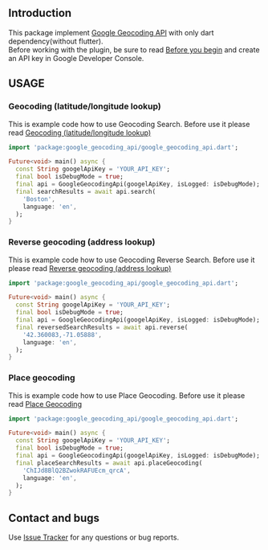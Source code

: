 ## Introduction

This package implement [Google Geocoding API][geocoding_link] with only dart dependency(without flutter).  
Before working with the plugin, be sure to read [Before you begin][before_begin] and create an API key in Google Developer Console.

[geocoding_link]: https://developers.google.com/maps/documentation/geocoding/overview#Geocoding
[before_begin]: https://developers.google.com/maps/documentation/geocoding/overview#before-you-begin 

## USAGE
### Geocoding (latitude/longitude lookup)
This is example code how to use Geocoding Search. Before use it please read [Geocoding (latitude/longitude lookup)][geocoding_lookup]

[geocoding_lookup]:https://developers.google.com/maps/documentation/geocoding/overview#geocoding-lookup
``` Dart
import 'package:google_geocoding_api/google_geocoding_api.dart';

Future<void> main() async {
  const String googelApiKey = 'YOUR_API_KEY';
  final bool isDebugMode = true;  
  final api = GoogleGeocodingApi(googelApiKey, isLogged: isDebugMode);  
  final searchResults = await api.search(
    'Boston',
    language: 'en',
  );
}

```

### Reverse geocoding (address lookup)
This is example code how to use Geocoding Reverse Search. Before use it please read [Reverse geocoding (address lookup)][geocoding_reverse]

[geocoding_reverse]:https://developers.google.com/maps/documentation/geocoding/overview#ReverseGeocoding
``` Dart
import 'package:google_geocoding_api/google_geocoding_api.dart';

Future<void> main() async {
  const String googelApiKey = 'YOUR_API_KEY';
  final bool isDebugMode = true;  
  final api = GoogleGeocodingApi(googelApiKey, isLogged: isDebugMode);  
  final reversedSearchResults = await api.reverse(
    '42.360083,-71.05888',
    language: 'en',
  );
}

```

### Place geocoding
This is example code how to use Place Geocoding. Before use it please read [Place Geocoding][place_geocoding]

[place_geocoding]:https://developers.google.com/maps/documentation/geocoding/requests-places-geocoding
``` Dart
import 'package:google_geocoding_api/google_geocoding_api.dart';

Future<void> main() async {
  const String googelApiKey = 'YOUR_API_KEY';
  final bool isDebugMode = true;  
  final api = GoogleGeocodingApi(googelApiKey, isLogged: isDebugMode);  
  final placeSearchResults = await api.placeGeocoding(
    'ChIJd8BlQ2BZwokRAFUEcm_qrcA',
    language: 'en',
  );
}

```


## Contact and bugs
Use [Issue Tracker][issue_tracker] for any questions or bug reports.

[issue_tracker]: https://github.com/Dimolll/google_geocoding_api/issues/
